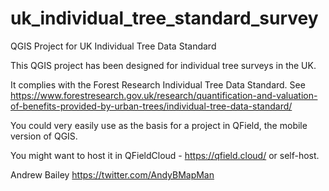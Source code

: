 # uk_individual_tree_standard_survey
QGIS Project for UK Individual Tree Data Standard

This QGIS project has been designed for individual tree surveys in the UK. 

It complies with the Forest Research Individual Tree Data Standard.
See https://www.forestresearch.gov.uk/research/quantification-and-valuation-of-benefits-provided-by-urban-trees/individual-tree-data-standard/

You could very easily use as the basis for a project in QField, the mobile version of QGIS.

You might want to host it in QFieldCloud - https://qfield.cloud/ or self-host.

Andrew Bailey
https://twitter.com/AndyBMapMan